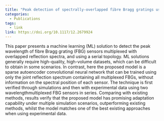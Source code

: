 ```yaml
---
title: "Peak detection of spectrally-overlapped fibre Bragg gratings using an autoencoder convolutional neural network"
categories:
  - Publications
tags:
  - link
link: https://doi.org/10.1117/12.2679924
---
```



This paper presents a machine learning (ML) solution to detect the peak wavelength of fibre Bragg grating (FBG) sensors
multiplexed with overlapped reflection spectra, and using a serial topology. ML solutions generally require high-quality,
high-volume datasets, which can be difficult to obtain in some scenarios. In contrast, here the proposed model is a sparse
autoencoder convolutional neural network that can be trained using only the joint reflection spectrum containing all multiplexed
FBGs, without information on the spectral position of each sensor. The technique is first verified through simulations and then
with experimental data using two wavelengthmultiplexed FBG sensors in series. Comparing with existing methods, results verify that
the proposed model has promising adaptation capability under multiple simulation scenarios, outperforming existing methods, whilst
the model matches one of the best existing approaches when using experimental data.
